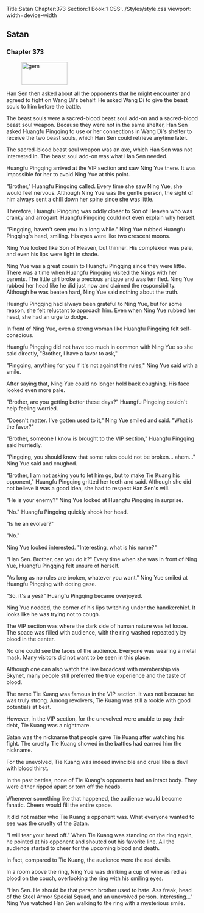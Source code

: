 Title:Satan 
Chapter:373 
Section:1 
Book:1 
CSS:../Styles/style.css 
viewport: width=device-width
  
## Satan
### Chapter 373
  
<figure>
	<img src="../Images/gem.gif" alt="gem" id="gem" width="120" height="60" />
</figure>
  

  
Han Sen then asked about all the opponents that he might encounter and agreed to fight on Wang Di's behalf. He asked Wang Di to give the beast souls to him before the battle.

The beast souls were a sacred-blood beast soul add-on and a sacred-blood beast soul weapon. Because they were not in the same shelter, Han Sen asked Huangfu Pingqing to use or her connections in Wang Di's shelter to receive the two beast souls, which Han Sen could retrieve anytime later.

The sacred-blood beast soul weapon was an axe, which Han Sen was not interested in. The beast soul add-on was what Han Sen needed.

Huangfu Pingqing arrived at the VIP section and saw Ning Yue there. It was impossible for her to avoid Ning Yue at this point.

"Brother," Huangfu Pingqing called. Every time she saw Ning Yue, she would feel nervous. Although Ning Yue was the gentle person, the sight of him always sent a chill down her spine since she was little.

Therefore, Huangfu Pingqing was oddly closer to Son of Heaven who was cranky and arrogant. Huangfu Pingqing could not even explain why herself.

"Pingqing, haven't seen you in a long while." Ning Yue rubbed Huangfu Pingqing's head, smiling. His eyes were like two crescent moons.

Ning Yue looked like Son of Heaven, but thinner. His complexion was pale, and even his lips were light in shade.

Ning Yue was a great cousin to Huangfu Pingqing since they were little. There was a time when Huangfu Pingqing visited the Nings with her parents. The little girl broke a precious antique and was terrified. Ning Yue rubbed her head like he did just now and claimed the responsibility. Although he was beaten hard, Ning Yue said nothing about the truth.

Huangfu Pingqing had always been grateful to Ning Yue, but for some reason, she felt reluctant to approach him. Even when Ning Yue rubbed her head, she had an urge to dodge.

In front of Ning Yue, even a strong woman like Huangfu Pingqing felt self-conscious.

Huangfu Pingqing did not have too much in common with Ning Yue so she said directly, "Brother, I have a favor to ask,"

"Pingqing, anything for you if it's not against the rules," Ning Yue said with a smile.

After saying that, Ning Yue could no longer hold back coughing. His face looked even more pale.

"Brother, are you getting better these days?" Huangfu Pingqing couldn't help feeling worried.

"Doesn't matter. I've gotten used to it," Ning Yue smiled and said. "What is the favor?"

"Brother, someone I know is brought to the VIP section," Huangfu Pingqing said hurriedly.

"Pingqing, you should know that some rules could not be broken… ahem…" Ning Yue said and coughed.

"Brother, I am not asking you to let him go, but to make Tie Kuang his opponent," Huangfu Pingqing gritted her teeth and said. Although she did not believe it was a good idea, she had to respect Han Sen's will.

"He is your enemy?" Ning Yue looked at Huangfu Pingqing in surprise.

"No." Huangfu Pingqing quickly shook her head.

"Is he an evolver?"

"No."

Ning Yue looked interested. "Interesting, what is his name?"

"Han Sen. Brother, can you do it?" Every time when she was in front of Ning Yue, Huangfu Pingqing felt unsure of herself.

"As long as no rules are broken, whatever you want." Ning Yue smiled at Huangfu Pingqing with doting gaze.

"So, it's a yes?" Huangfu Pingqing became overjoyed.

Ning Yue nodded, the corner of his lips twitching under the handkerchief. It looks like he was trying not to cough.

The VIP section was where the dark side of human nature was let loose. The space was filled with audience, with the ring washed repeatedly by blood in the center.

No one could see the faces of the audience. Everyone was wearing a metal mask. Many visitors did not want to be seen in this place.

Although one can also watch the live broadcast with membership via Skynet, many people still preferred the true experience and the taste of blood.

The name Tie Kuang was famous in the VIP section. It was not because he was truly strong. Among revolvers, Tie Kuang was still a rookie with good potentials at best.

However, in the VIP section, for the unevolved were unable to pay their debt, Tie Kuang was a nightmare.

Satan was the nickname that people gave Tie Kuang after watching his fight. The cruelty Tie Kuang showed in the battles had earned him the nickname.

For the unevolved, Tie Kuang was indeed invincible and cruel like a devil with blood thirst.

In the past battles, none of Tie Kuang's opponents had an intact body. They were either ripped apart or torn off the heads.

Whenever something like that happened, the audience would become fanatic. Cheers would fill the entire space.

It did not matter who Tie Kuang's opponent was. What everyone wanted to see was the cruelty of the Satan.

"I will tear your head off." When Tie Kuang was standing on the ring again, he pointed at his opponent and shouted out his favorite line. All the audience started to cheer for the upcoming blood and death.

In fact, compared to Tie Kuang, the audience were the real devils.

In a room above the ring, Ning Yue was drinking a cup of wine as red as blood on the couch, overlooking the ring with his smiling eyes.

"Han Sen. He should be that person brother used to hate. Ass freak, head of the Steel Armor Special Squad, and an unevolved person. Interesting…" Ning Yue watched Han Sen walking to the ring with a mysterious smile.
